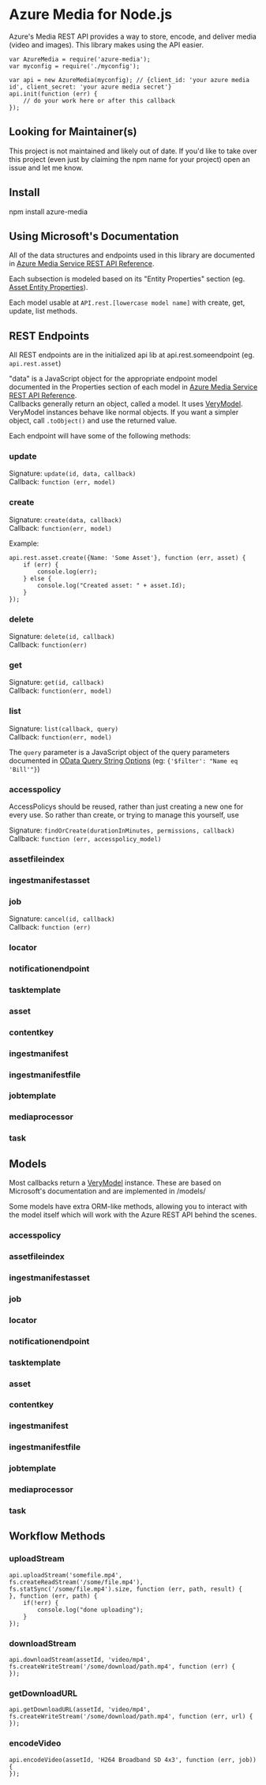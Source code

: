 # Azure Media for Node.js

Azure's Media REST API provides a way to store, encode, and deliver media (video and images).
This library makes using the API easier.

    var AzureMedia = require('azure-media');
    var myconfig = require('./myconfig');

    var api = new AzureMedia(myconfig); // {client_id: 'your azure media id', client_secret: 'your azure media secret'} 
    api.init(function (err) {
        // do your work here or after this callback
    });

## Looking for Maintainer(s)

This project is not maintained and likely out of date. If you'd like to take over this project (even just by claiming the npm name for your project) open an issue and let me know.

## Install

npm install azure-media

## Using Microsoft's Documentation

All of the data structures and endpoints used in this library are documented in [Azure Media Service REST API Reference](http://msdn.microsoft.com/en-us/library/windowsazure/hh973617.aspx).

Each subsection is modeled based on its "Entity Properties" section (eg. [Asset Entity Properties](http://msdn.microsoft.com/en-us/library/windowsazure/hh974277.aspx#asset_entity_properties)).

Each model usable at `API.rest.[lowercase model name]` with create, get, update, list methods.

## REST Endpoints

All REST endpoints are in the initialized api lib at api.rest.someendpoint (eg. `api.rest.asset`)

"data" is a JavaScript object for the appropriate endpoint model documented in the Properties section of each model in [Azure Media Service REST API Reference](http://msdn.microsoft.com/en-us/library/windowsazure/hh973617.aspx).  
Callbacks generally return an object, called a model. It uses [VeryModel](https://github.com/fritzy/VeryModel). VeryModel instances behave like normal objects. If you want a simpler object, call `.toObject()` and use the returned value.

Each endpoint will have some of the following methods:

### update
Signature: `update(id, data, callback)`  
Callback: `function (err, model)`

### create
Signature: `create(data, callback)`  
Callback: `function(err, model)`

Example:

    api.rest.asset.create({Name: 'Some Asset'}, function (err, asset) {
        if (err) {
            console.log(err);
        } else {
            console.log("Created asset: " + asset.Id);
        }
    });

### delete
Signature: `delete(id, callback)`  
Callback: `function(err)`

### get
Signature: `get(id, callback)`  
Callback: `function(err, model)`

### list
Signature: `list(callback, query)`  
Callback: `function(err, model)`

The `query` parameter is a JavaScript object of the query parameters documented in [OData Query String Options](http://www.odata.org/documentation/odata-v2-documentation/uri-conventions/#4_Query_String_Options) (eg: `{'$filter': "Name eq 'Bill'"}`)

### accesspolicy

AccessPolicys should be reused, rather than just creating a new one for every use.
So rather than create, or trying to manage this yourself, use

Signature: `findOrCreate(durationInMinutes, permissions, callback)`  
Callback: `function (err, accesspolicy_model)`

### assetfileindex
### ingestmanifestasset
### job

Signature: `cancel(id, callback)`  
Callback: `function (err)`

### locator
### notificationendpoint
### tasktemplate
### asset


### contentkey
### ingestmanifest
### ingestmanifestfile
### jobtemplate
### mediaprocessor
### task

## Models

Most callbacks return a [VeryModel](https://github.com/fritzy/VeryModel) instance.
These are based on Microsoft's documentation and are implemented in /models/

Some models have extra ORM-like methods, allowing you to interact with the model itself which will work with the Azure REST API behind the scenes.

### accesspolicy
### assetfileindex
### ingestmanifestasset
### job
### locator
### notificationendpoint
### tasktemplate
### asset
### contentkey
### ingestmanifest
### ingestmanifestfile
### jobtemplate
### mediaprocessor
### task

## Workflow Methods

### uploadStream

    api.uploadStream('somefile.mp4', fs.createReadStream('/some/file.mp4'), fs.statSync('/some/file.mp4').size, function (err, path, result) {
    }, function (err, path) {
        if(!err) {
            console.log("done uploading");
        }
    });

### downloadStream

    api.downloadStream(assetId, 'video/mp4', fs.createWriteStream('/some/download/path.mp4', function (err) {
    });

### getDownloadURL
    api.getDownloadURL(assetId, 'video/mp4', fs.createWriteStream('/some/download/path.mp4', function (err, url) {
    });

### encodeVideo

    api.encodeVideo(assetId, 'H264 Broadband SD 4x3', function (err, job)) {
    });
